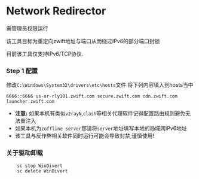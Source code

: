 # Network Redirector

需管理员权限运行

该工具目标为重定向zwift地址与端口从而绕过IPv6的部分端口封锁

目前该工具仅支持IPv6/TCP协议.

### Step 1 配置
修改``C:\Windows\System32\drivers\etc\hosts``文件
将下列内容填入到hosts当中
```
6666::6666 us-or-rly101.zwift.com secure.zwift.com cdn.zwift.com launcher.zwift.com
```
* __注意:__ 如果本机有类似``v2rayN``,``clash``等相关代理软件记得配置路由规则避免无法重注入
* 如果本机为``zoffline server``那请将``server``地址填写本地的局域网IPv6地址
* 该工具与反作弊相关软件同时运行可能会导致封禁,谨慎使用!


### 关于驱动卸载
```
    sc stop WinDivert
    sc delete WinDivert
```